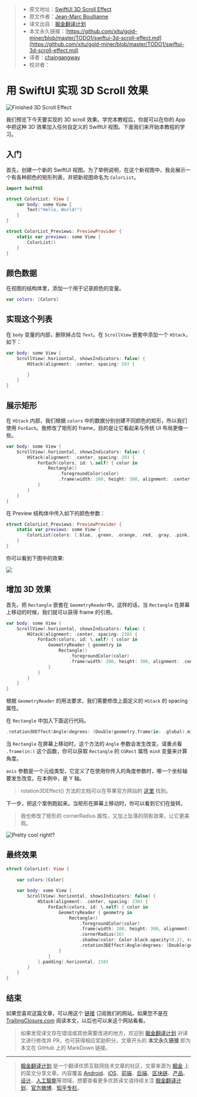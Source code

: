 > * 原文地址：[SwiftUI 3D Scroll Effect](https://levelup.gitconnected.com/swiftui-3d-scroll-effect-fa5310665738)
> * 原文作者：[Jean-Marc Boullianne](https://medium.com/@jboullianne)
> * 译文出自：[掘金翻译计划](https://github.com/xitu/gold-miner)
> * 本文永久链接：[https://github.com/xitu/gold-miner/blob/master/TODO1/swiftui-3d-scroll-effect.md](https://github.com/xitu/gold-miner/blob/master/TODO1/swiftui-3d-scroll-effect.md)
> * 译者：[chaingangway](https://github.com/chaingangway)
> * 校对者：

# 用 SwiftUI 实现 3D Scroll 效果

![Finished 3D Scroll Effect](https://cdn-images-1.medium.com/max/2000/0*pYnR4ym84WIZk3tf.gif)

我们预览下今天要实现的 3D scroll 效果。学完本教程后，你就可以在你的 App 中把这种 3D 效果加入任何自定义的 SwiftUI 视图。下面我们来开始本教程的学习。

## 入门

首先，创建一个新的 SwiftUI 视图。为了举例说明，在这个新视图中，我会展示一个有各种颜色的矩形列表，并把新视图命名为 `ColorList`。

```swift
import SwiftUI

struct ColorList: View {
    var body: some View {
        Text("Hello, World!")
    }
}

struct ColorList_Previews: PreviewProvider {
    static var previews: some View {
        ColorList()
    }
}
```

## 颜色数据

在视图的结构体里，添加一个用于记录颜色的变量。

```swift
var colors: [Colors]
```

## 实现这个列表

在 `body` 变量的内部，删除掉占位 `Text`。在 `ScrollView` 嵌套中添加一个 `HStack`，如下：

```swift
var body: some View {
    ScrollView(.horizontal, showsIndicators: false) {
        HStack(alignment: .center, spacing: 50) {

        }
    }
}
```

## 展示矩形

在 `HStack` 内部，我们根据 `colors` 中的数据分别创建不同颜色的矩形，所以我们使用 `ForEach`。我修改了矩形的 frame，目的是让它看起来与传统 UI 布局更像一些。

```swift
var body: some View {
    ScrollView(.horizontal, showsIndicators: false) {
        HStack(alignment: .center, spacing: 20) {
            ForEach(colors, id: \.self) { color in
                Rectangle()
                    .foregroundColor(color)
                    .frame(width: 200, height: 300, alignment: .center)
            }
        }
    }
}
```

在 Preview 结构体中传入如下的颜色参数：

```swift
struct ColorList_Previews: PreviewProvider {
    static var previews: some View {
        ColorList(colors: [.blue, .green, .orange, .red, .gray, .pink, .yellow])
    }
}
```

你可以看到下图中的效果:

![](https://cdn-images-1.medium.com/max/2000/0*NfpStvbJHfMO2Tqq.png)

## 增加 3D 效果

首先，把 `Rectangle` 嵌套在 `GeometryReader`中。这样的话，当 `Rectangle` 在屏幕上移动的时候，我们就可以获得 frame 的引用。

```swift
var body: some View {
    ScrollView(.horizontal, showsIndicators: false) {
        HStack(alignment: .center, spacing: 230) {
            ForEach(colors, id: \.self) { color in
                GeometryReader { geometry in
                    Rectangle()
                        .foregroundColor(color)
                        .frame(width: 200, height: 300, alignment: .center)
                }
            }
        }
    }
}
```

根据 `GeometryReader` 的用法要求，我们需要修改上面定义的 `HStack` 的 spacing 属性。

在 `Rectangle` 中加入下面这行代码。

```swift
.rotation3DEffect(Angle(degrees: (Double(geometry.frame(in: .global).minX) - 210) / -20), axis: (x: 0, y: 1.0, z: 0))
```

当 `Rectangle` 在屏幕上移动时，这个方法的 `Angle` 参数会发生改变。请重点看 `.frame(in:)` 这个函数，你可以获取 `Rectangle` 的 `CGRect` 属性 `minX` 变量来计算角度。

`axis` 参数是一个元组类型，它定义了在使用你传入的角度参数时，哪一个坐标轴要发生改变。在本例中，是 Y 轴。

> rotation3DEffect() 方法的文档可以在苹果官方网站的 [这里](https://developer.apple.com/documentation/swiftui/scrollview/3287538-rotation3deffect) 找到。

下一步，把这个案例跑起来。当矩形在屏幕上移动时，你可以看到它们在旋转。

> 我也修改了矩形的 cornerRadius 属性，又加上坠落的阴影效果，让它更美观。

![Pretty cool right!?](https://cdn-images-1.medium.com/max/2000/0*IidRWGBSe936-9Ls.gif)

## 最终效果

```swift
struct ColorList: View {
    
    var colors:[Color]
    
    var body: some View {
        ScrollView(.horizontal, showsIndicators: false) {
            HStack(alignment: .center, spacing: 230) {
                ForEach(colors, id: \.self) { color in
                    GeometryReader { geometry in
                        Rectangle()
                            .foregroundColor(color)
                            .frame(width: 200, height: 300, alignment: .center)
                            .cornerRadius(16)
                            .shadow(color: Color.black.opacity(0.2), radius: 20, x: 0, y: 0)
                            .rotation3DEffect(Angle(degrees: (Double(geometry.frame(in: .global).minX) - 210) / -20), axis: (x: 0, y: 1.0, z: 0))
                    }
                }
            }.padding(.horizontal, 210)
        }
    }
}
```

## 结束

如果您喜欢这篇文章，可以用这个 [链接](https://trailingclosure.com/signup/) 订阅我们的网站。如果您不是在 [TrailingClosure.com](https://trailingclosure.com/) 阅读本文，以后也可以来这个网站看看。

> 如果发现译文存在错误或其他需要改进的地方，欢迎到 [掘金翻译计划](https://github.com/xitu/gold-miner) 对译文进行修改并 PR，也可获得相应奖励积分。文章开头的 **本文永久链接** 即为本文在 GitHub 上的 MarkDown 链接。

---

> [掘金翻译计划](https://github.com/xitu/gold-miner) 是一个翻译优质互联网技术文章的社区，文章来源为 [掘金](https://juejin.im) 上的英文分享文章。内容覆盖 [Android](https://github.com/xitu/gold-miner#android)、[iOS](https://github.com/xitu/gold-miner#ios)、[前端](https://github.com/xitu/gold-miner#前端)、[后端](https://github.com/xitu/gold-miner#后端)、[区块链](https://github.com/xitu/gold-miner#区块链)、[产品](https://github.com/xitu/gold-miner#产品)、[设计](https://github.com/xitu/gold-miner#设计)、[人工智能](https://github.com/xitu/gold-miner#人工智能)等领域，想要查看更多优质译文请持续关注 [掘金翻译计划](https://github.com/xitu/gold-miner)、[官方微博](http://weibo.com/juejinfanyi)、[知乎专栏](https://zhuanlan.zhihu.com/juejinfanyi)。
